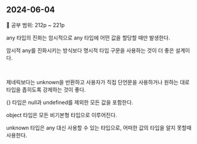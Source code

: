 ## 2024-06-04

📖 공부 범위: 212p ~ 221p

any 타입의 진화는 암시적으로 any 타입에 어떤 값을 할당할 때만 발생한다.

암시적 any를 진화시키는 방식보다 명시적 타입 구문을 사용하는 것이 더 좋은 설계이다.

<br/>

제네릭보다는 unknown을 반환하고 사용자가 직접 단언문을 사용하거나 원하는 대로 타입을 좁히도록 강제하는 것이 좋다.

{} 타입은 null과 undefined를 제외한 모든 값을 포함한다.

object 타입은 모든 비기본형 타입으로 이루어진다.

unknown 타입은 any 대신 사용할 수 있는 타입으로, 어떠한 값의 타입을 알지 못할때 사용한다.
